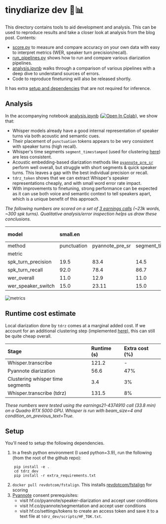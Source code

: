 # tinydiarize dev 🔨📊

This directory contains tools to aid development and analysis. This can be used to reproduce results and take a closer look at analysis from the blog post. Contents:
- [score.py](score.py) to measure and compare accuracy on your own data with easy to interpret metrics (WER, speaker turn precision/recall).
- [run_pipelines.py](scripts/run_pipelines.py) shows how to run and compare various diarization pipelines.
- [analysis.ipynb](https://nbviewer.org/github/akashmjn/tinydiarize/blob/main/tdrz_dev/notebooks/analysis.ipynb) walks through a comparison of various pipelines with a deep dive to understand sources of errors.
- Code to reproduce finetuning will also be released shortly.

It has extra [setup and dependencies](#setup) that are not required for inference.

## Analysis 

In the accompanying notebook [analysis.ipynb](https://nbviewer.org/github/akashmjn/tinydiarize/blob/main/tdrz_dev/notebooks/analysis.ipynb) ([![Open In Colab](https://colab.research.google.com/assets/colab-badge.svg)](https://colab.research.google.com/github/akashmjn/tinydiarize/blob/main/tdrz_dev/notebooks/analysis.ipynb)), we show that:
- Whisper models already have a good internal representation of speaker turns via both acoustic and semantic cues.
- Their placement of `punctuation` tokens appears to be very consistent with speaker turns (high recall).
- Whisper's time segments `segment_timestamped` (used for clustering [here](https://huggingface.co/spaces/vumichien/Whisper_speaker_diarization)) are less consistent.
- Acoustic embedding-based diarization methods like [`pyannote_pre_sr`](https://github.com/pyannote/pyannote-audio) perform well overall, but struggle with short segments & quick speaker turns. This leaves a gap with the best individual precision or recall.
- `tdrz_token` shows that we can extract Whisper's speaker representations cheaply, and with small word error rate impact.
- With improvements to finetuning, strong performance can be expected as it can use both voice and semantic context to tell speakers apart, which is a unique benefit of this approach.

*The following numbers are scored on a set of [3 earnings calls](https://github.com/revdotcom/speech-datasets/tree/main/earnings21) (~23k words, ~300 spk turns). Qualitative analysis/error inspection helps us draw these conclusions.*

|model|small.en| | |small.en-tdrz|
|:----|:----|:----|:----|:----|
|method|punctuation|pyannote_pre_sr|segment_timestamped|tdrz_token|
|metric| | | | |
|spk_turn_precision|19.5|83.4|14.5|98.2|
|spk_turn_recall|92.0|78.4|86.7|70.8|
|wer_overall|11.0|12.9|11.0|10.3|
|wer_speaker_switch|15.0|23.11|15.0|15.6|

![metrics](barplots.png)

## Runtime cost estimate

Local diarization done by `tdrz` comes at a marginal added cost. If we account for an additional clustering step (implemented [here](scripts/diarize_post_sr.py)), this can still be quite cheap overall.

|Stage|Runtime (s)|Extra cost (%)|
|:----|:----|:----|
|Whisper.transcribe|121.2|-|
|Pyannote diarization|56.6|47%|
|Clustering whisper time segments|3.4|3%|
|Whisper.transcribe (tdrz)|131.5|8%|

*These numbers were tested using the earnings21-4374910 call (33.8 min) on a Quadro RTX 5000 GPU. Whisper is run with beam_size=4 and condition_on_previous_text=True.*

## Setup

You'll need to setup the following dependencies.

1. In a fresh python environment (I used python=3.9), run the following (from the root of the github repo):
```
    pip install -e .                       
    cd tdrz_dev
    pip install -r extra_requirements.txt
```
2. `docker pull revdotcom/fstalign`. This installs [revdotcom/fstalign](https://github.com/revdotcom/fstalign) for scoring
3. [Pyannote](https://github.com/pyannote/pyannote-audio) consent prerequisites:
    - visit hf.co/pyannote/speaker-diarization and accept user conditions
    - visit hf.co/pyannote/segmentation and accept user conditions
    - visit hf.co/settings/tokens to create an access token and save it to a text file at `tdrz_dev/scripts/HF_TOK.txt`.
